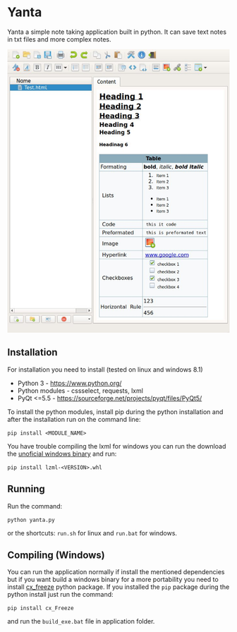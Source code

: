 # Yanta

Yanta a simple note taking application built in python. It can save text notes in txt files and more complex notes.

![Screenshot 1](screenshot1.jpg)

## Installation

For installation you need to install (tested on linux and windows 8.1)

* Python 3 - https://www.python.org/
* Python modules - cssselect, requests, lxml
* PyQt <=5.5 - https://sourceforge.net/projects/pyqt/files/PyQt5/

To install the python modules, install pip during the python installation and after the installation run on the command line:

    pip install <MODULE_NAME>

You have trouble compiling the lxml for windows you can run the download the [unoficial windows binary](http://www.lfd.uci.edu/~gohlke/pythonlibs/#lxml) and run:

    pip install lzml-<VERSION>.whl

## Running

Run the command: 

	python yanta.py

or the shortcuts: `run.sh` for linux and `run.bat` for windows.

## Compiling (Windows)

You can run the application normally if install the mentioned dependencies but if you want build a windows binary for a more portability you need to install [cx_freeze](http://cx-freeze.sourceforge.net/) python package. If you installed the `pip` package during the python install just run the command:

	pip install cx_Freeze

and run the `build_exe.bat` file in application folder.
